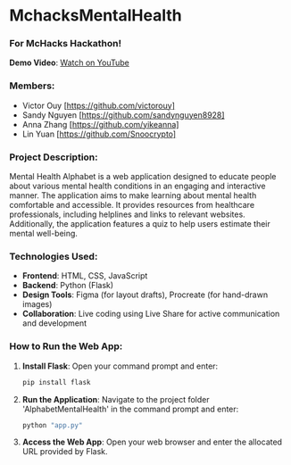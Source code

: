 # MchacksMentalHealth

### For McHacks Hackathon!

**Demo Video**: [Watch on YouTube](https://youtu.be/xy2PCPm67AI)

### Members:
- Victor Ouy [https://github.com/victorouy]
- Sandy Nguyen [https://github.com/sandynguyen8928]
- Anna Zhang [https://github.com/yikeanna]
- Lin Yuan [https://github.com/Snoocrypto]

### Project Description:
Mental Health Alphabet is a web application designed to educate people about various mental health conditions in an engaging and interactive manner. The application aims to make learning about mental health comfortable and accessible. It provides resources from healthcare professionals, including helplines and links to relevant websites. Additionally, the application features a quiz to help users estimate their mental well-being.

### Technologies Used:
- **Frontend**: HTML, CSS, JavaScript
- **Backend**: Python (Flask)
- **Design Tools**: Figma (for layout drafts), Procreate (for hand-drawn images)
- **Collaboration**: Live coding using Live Share for active communication and development

### How to Run the Web App:
1. **Install Flask**:
   Open your command prompt and enter:
   ```bash
   pip install flask
2. **Run the Application**:
   Navigate to the project folder 'AlphabetMentalHealth' in the command prompt and enter:
   ```bash
   python "app.py"
3. **Access the Web App**:
   Open your web browser and enter the allocated URL provided by Flask.
